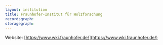 ```yaml
---
layout: institution
title: Fraunhofer-Institut für Holzforschung
recordsgraph: 
storagegraph: 
---
```


Website: [https://www.wki.fraunhofer.de/](https://www.wki.fraunhofer.de/)
